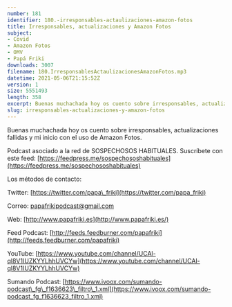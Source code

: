 ```yaml
---
number: 181
identifier: 180.-irresponsables-actaulizaciones-amazon-fotos
title: Irresponsables, actualizaciones y Amazon Fotos
subject:
- Covid
- Amazon Fotos
- OMV
- Papá Friki
downloads: 3007
filename: 180.IrresponsablesActaulizacionesAmazonFotos.mp3
datetime: 2021-05-06T21:15:52Z
version: 1
size: 5551493
length: 358
excerpt: Buenas muchachada hoy os cuento sobre irresponsables, actualizaciones fallidas y mi inicio con el uso de Amazon Fotos
slug: irresponsables-actualizaciones-y-amazon-fotos
---
```

Buenas muchachada hoy os cuento sobre irresponsables, actualizaciones fallidas y mi inicio con el uso de Amazon Fotos.

Podcast asociado a la red de SOSPECHOSOS HABITUALES. Suscríbete con este feed: [https://feedpress.me/sospechososhabituales](https://feedpress.me/sospechososhabituales)

Los métodos de contacto:

Twitter: [https://twitter.com/papa\_friki](https://twitter.com/papa_friki)

Correo: [papafrikipodcast@gmail.com](https://archive.org/details/papafrikipodast@gmail.com)

Web: [http://www.papafriki.es](http://www.papafriki.es/)

Feed Podcast: [http://feeds.feedburner.com/papafriki](http://feeds.feedburner.com/papafriki)

YouTube: [https://www.youtube.com/channel/UCAl-ql8V1IUZKYYLhhUVCYw](https://www.youtube.com/channel/UCAl-ql8V1IUZKYYLhhUVCYw)

Sumando Podcast: [https://www.ivoox.com/sumando-podcast\_fg\_f1636623\_filtro\_1.xml](https://www.ivoox.com/sumando-podcast_fg_f1636623_filtro_1.xml)